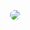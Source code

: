 <p align="center"><kbd><img src="https://blog.kakaocdn.net/dn/bRbGL5/btrA5ra3exp/TaPgqsFNcv6pPT2KW0o3Pk/img.gif" style="border-radius: 50%" /></kbd></center></p>

<!--
**ppojun/ppojun** is a ✨ _special_ ✨ repository because its `README.md` (this file) appears on your GitHub profile.

Here are some ideas to get you started:

- 🔭 I’m currently working on ...
- 🌱 I’m currently learning ...
- 👯 I’m looking to collaborate on ...
- 🤔 I’m looking for help with ...
- 💬 Ask me about ...
- 📫 How to reach me: ...
- 😄 Pronouns: ...
- ⚡ Fun fact: ...
-->

